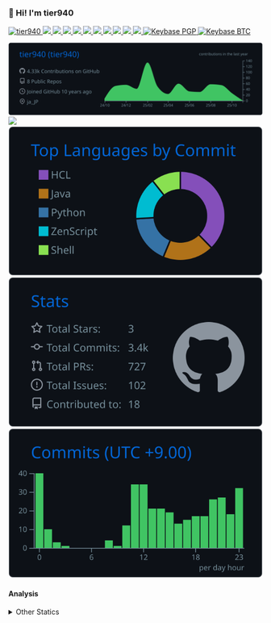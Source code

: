 ### 👋 Hi! I'm tier940

<p align="left"> 
  <a href="https://github.com/tier940/tier940/">
    <img src="https://komarev.com/ghpvc/?username=tier940" alt="tier940" />
  </a>
  <a href="http://twitter.com/tier940">
    <img height="20" src="https://img.shields.io/twitter/follow/tier940?label=Twitter&logo=twitter&style=flat" />
  </a>
  <a href="https://github.com/tier940">
    <img height="20" src="https://img.shields.io/github/followers/tier940?label=follow&logo=github&style=flat" />
  </a>
  <a href="https://www.reddit.com/user/tier940">
    <img height="20" src="https://img.shields.io/reddit/user-karma/combined/tier940?label=Reddit&logo=reddit&style=flat" />
  </a>
  <a href="https://stackoverflow.com/users/17317833/tier940">
    <img height="20" src="https://img.shields.io/stackexchange/stackoverflow/r/17317833?label=StackOverflow&logo=stack-overflow&style=flat" />
  </a>
  <a href="https://zenn.dev/tier940">
    <img height="20" src="https://zenn.badge.nikaera.com/s/tier940/likes" />
  </a>
  <a href="https://zenn.dev/tier940">
    <img height="20" src="https://zenn.badge.nikaera.com/s/tier940/followers" />
  </a>
  <a href="https://zenn.dev/tier940">
    <img height="20" src="https://zenn.badge.nikaera.com/s/tier940/articles" />
  </a>
  <a href="http://qiita.com/tier940">
    <img height="20" src="https://qiita-badge.apiapi.app/s/tier940/posts.svg" />
  </a>
  <a href="http://qiita.com/tier940">
    <img height="20" src="https://qiita-badge.apiapi.app/s/tier940/contributions.svg" />
  </a>
  <a href="https://github.com/tier940/tier940/">
    <img height="20" src="https://github.com/tier940/tier940/actions/workflows/main.yml/badge.svg" />
  </a>
  <a href="https://keybase.io/tier940">
    <img alt="Keybase PGP" src="https://img.shields.io/keybase/pgp/tier940">
  </a>
  <a href="https://keybase.io/tier940">
    <img alt="Keybase BTC" src="https://img.shields.io/keybase/btc/tier940">
  </a>
</p>

[![](https://raw.githubusercontent.com/tier940/tier940/main/profile-summary-card-output/github_dark/0-profile-details.svg)](https://github.com/vn7n24fzkq/github-profile-summary-cards)
[![](https://raw.githubusercontent.com/tier940/tier940/main/profile-summary-card-output/github_dark/1-repos-per-language.svg)](https://github.com/vn7n24fzkq/github-profile-summary-cards) [![](https://raw.githubusercontent.com/tier940/tier940/main/profile-summary-card-output/github_dark/2-most-commit-language.svg)](https://github.com/vn7n24fzkq/github-profile-summary-cards)
[![](https://raw.githubusercontent.com/tier940/tier940/main/profile-summary-card-output/github_dark/3-stats.svg)](https://github.com/vn7n24fzkq/github-profile-summary-cards) [![](https://raw.githubusercontent.com/tier940/tier940/main/profile-summary-card-output/github_dark/4-productive-time.svg)](https://github.com/vn7n24fzkq/github-profile-summary-cards)


#### Analysis
<!-- <img height="150" src="https://github.com/tier940/tier940/blob/master/images/stat.svg" alt="Alternative Text"/> -->

<details>
  <summary>Other Statics</summary>
  <!--START_SECTION:waka-->
![Code Time](http://img.shields.io/badge/Code%20Time-3%2C979%20hrs%201%20min-blue)

**🐱 My GitHub Data** 

> 📦 31.8 kB Used in GitHub's Storage 
 > 
> 💼 Opted to Hire
 > 
> 📜 11 Public Repositories 
 > 
> 🔑 4 Private Repositories 
 > 
**I'm an Early 🐤** 

```text
🌞 Morning                89 commits          ██████░░░░░░░░░░░░░░░░░░░   25.72 % 
🌆 Daytime                101 commits         ███████░░░░░░░░░░░░░░░░░░   29.19 % 
🌃 Evening                117 commits         ████████░░░░░░░░░░░░░░░░░   33.82 % 
🌙 Night                  39 commits          ███░░░░░░░░░░░░░░░░░░░░░░   11.27 % 
```
📅 **I'm Most Productive on Friday** 

```text
Monday                   21 commits          ██░░░░░░░░░░░░░░░░░░░░░░░   06.07 % 
Tuesday                  47 commits          ███░░░░░░░░░░░░░░░░░░░░░░   13.58 % 
Wednesday                49 commits          ████░░░░░░░░░░░░░░░░░░░░░   14.16 % 
Thursday                 27 commits          ██░░░░░░░░░░░░░░░░░░░░░░░   07.80 % 
Friday                   75 commits          █████░░░░░░░░░░░░░░░░░░░░   21.68 % 
Saturday                 53 commits          ████░░░░░░░░░░░░░░░░░░░░░   15.32 % 
Sunday                   74 commits          █████░░░░░░░░░░░░░░░░░░░░   21.39 % 
```


📊 **This Week I Spent My Time On** 

```text
🕑︎ Time Zone: Asia/Tokyo

💬 Programming Languages: 
Other                    25 hrs 51 mins      ██████████████████░░░░░░░   73.44 % 
Java                     5 hrs 28 mins       ████░░░░░░░░░░░░░░░░░░░░░   15.57 % 
Markdown                 1 hr 12 mins        █░░░░░░░░░░░░░░░░░░░░░░░░   03.45 % 
Groovy                   39 mins             ░░░░░░░░░░░░░░░░░░░░░░░░░   01.88 % 
Java Properties          35 mins             ░░░░░░░░░░░░░░░░░░░░░░░░░   01.69 % 

🔥 Editors: 
Edge                     25 hrs 42 mins      ██████████████████░░░░░░░   73.04 % 
Intellijidea             6 hrs 55 mins       █████░░░░░░░░░░░░░░░░░░░░   19.70 % 
VS Code                  2 hrs 27 mins       ██░░░░░░░░░░░░░░░░░░░░░░░   07.00 % 
Chrome                   5 mins              ░░░░░░░░░░░░░░░░░░░░░░░░░   00.27 % 

💻 Operating System: 
Linux                    35 hrs 6 mins       █████████████████████████   99.73 % 
Unknown OS               5 mins              ░░░░░░░░░░░░░░░░░░░░░░░░░   00.27 % 
```

**I Mostly Code in Java** 

```text
Java                     14 repos            ████████████░░░░░░░░░░░░░   50.00 % 
ZenScript                2 repos             ██░░░░░░░░░░░░░░░░░░░░░░░   07.14 % 
Python                   1 repo              █░░░░░░░░░░░░░░░░░░░░░░░░   03.57 % 
HTML                     1 repo              █░░░░░░░░░░░░░░░░░░░░░░░░   03.57 % 
Dockerfile               1 repo              █░░░░░░░░░░░░░░░░░░░░░░░░   03.57 % 
```



**Timeline**

![Lines of Code chart](https://raw.githubusercontent.com/tier940/tier940/main/assets/bar_graph.png)


 Last Updated on 14/06/2024 00:16:14 UTC
<!--END_SECTION:waka-->
</details>
